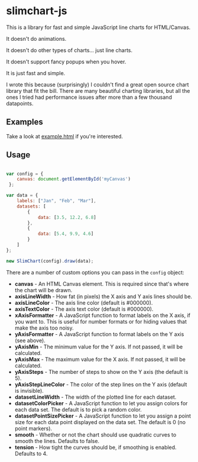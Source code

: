 # slimchart-js
This is a library for fast and simple JavaScript line charts for HTML/Canvas.

It doesn't do animations.

It doesn't do other types of charts... just line charts.

It doesn't support fancy popups when you hover.

It is just fast and simple.

I wrote this because (surprisingly) I couldn't find a great open source chart library that fit the bill. There are many beautiful charting libraries, but all the ones I tried had performance issues after more than a few thousand datapoints. 

## Examples

Take a look at [example.html](https://htmlpreview.github.io/?https://github.com/azhawkes/slimchart-js/blob/master/example.html) if you're interested.

## Usage

```javascript

var config = {
    canvas: document.getElementById('myCanvas')
 };

var data = {
    labels: ["Jan", "Feb", "Mar"],
    datasets: [
        {
            data: [3.5, 12.2, 6.8]
        },
        {
            data: [5.4, 9.9, 4.6]
        }
    ]
};

new SlimChart(config).draw(data);

```

There are a number of custom options you can pass in the ```config``` object:

* **canvas** - An HTML Canvas element. This is required since that's where the chart will be drawn.
* **axisLineWidth** - How fat (in pixels) the X axis and Y axis lines should be.
* **axisLineColor** - The axis line color (default is #000000).
* **axisTextColor** - The axis text color (default is #000000).
* **xAxisFormatter** - A JavaScript function to format labels on the X axis, if you want to. This is useful for number formats or for hiding values that make the axis too noisy.
* **yAxisFormatter** - A JavaScript function to format labels on the Y axis (see above).
* **yAxisMin** - The minimum value for the Y axis. If not passed, it will be calculated.
* **yAxisMax** - The maximum value for the X axis. If not passed, it will be calculated.
* **yAxisSteps** - The number of steps to show on the Y axis (the default is 5).
* **yAxisStepLineColor** - The color of the step lines on the Y axis (default is invisible).
* **datasetLineWidth** - The width of the plotted line for each dataset.
* **datasetColorPicker** - A JavaScript function to let you assign colors for each data set. The default is to pick a random color.
* **datasetPointSizePicker** - A JavaScript function to let you assign a point size for each data point displayed on the data set. The default is 0 (no point markers).
* **smooth** - Whether or not the chart should use quadratic curves to smooth the lines. Defaults to false.
* **tension** - How tight the curves should be, if smoothing is enabled. Defaults to 4.
